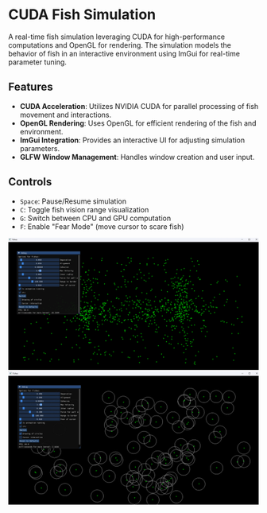# CUDA Fish Simulation

A real-time fish simulation leveraging CUDA for high-performance computations and OpenGL for rendering. The simulation models the behavior of fish in an interactive environment using ImGui for real-time parameter tuning.

## Features
- **CUDA Acceleration**: Utilizes NVIDIA CUDA for parallel processing of fish movement and interactions.
- **OpenGL Rendering**: Uses OpenGL for efficient rendering of the fish and environment.
- **ImGui Integration**: Provides an interactive UI for adjusting simulation parameters.
- **GLFW Window Management**: Handles window creation and user input.


## Controls
- `Space`: Pause/Resume simulation
- `C`: Toggle fish vision range visualization
- `G`: Switch between CPU and GPU computation
- `F`: Enable "Fear Mode" (move cursor to scare fish)

![Fishes visualization](images/fishes_preview.png)
![Radius of vision](images/radius_preview.png)